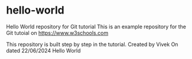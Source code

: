 # hello-world
Hello World repository for Git tutorial
This is an example repository for the Git tutoial on https://www.w3schools.com

This repository is built step by step in the tutorial.
Created by Vivek 
On dated 22/06/2024
Hello World
